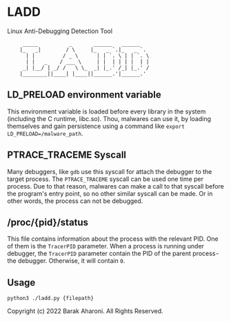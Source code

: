 # LADD
Linux Anti-Debugging Detection Tool

```                                                     
     _____          _       ______   ______                   
    |_   _|        / \     |_   _ `.|_   _ `.                 
      | |         / _ \      | | `. \ | | `. \                
      | |   _    / ___ \     | |  | | | |  | |                
     _| |__/ | _/ /   \ \_  _| |_.' /_| |_.' /                
    |________||____| |____||______.'|______.'                 

```

## LD_PRELOAD environment variable
This environment variable is loaded before every library in the system (including the C runtime, libc.so). Thou, malwares can use it, by loading themselves and gain persistence using a command like `export LD_PRELOAD=/malware_path`.

## PTRACE_TRACEME Syscall
Many debuggers, like `gdb` use this syscall for attach the debugger to the target process. The `PTRACE_TRACEME` syscall can be used one time per process. Due to that reason, malwares can make a call to that syscall before the program's entry point, so no other similar syscall can be made. Or in other words, the process can not be debugged.

## /proc/{pid}/status
This file contains information about the process with the relevant PID. One of them is the `TracerPID` parameter.
When a process is running under debugger, the `TracerPID` parameter contain the PID of the parent process - the debugger. Otherwise, it will contain `0`.

## Usage
`python3 ./ladd.py {filepath}`

Copyright (c) 2022 Barak Aharoni.  All Rights Reserved.
